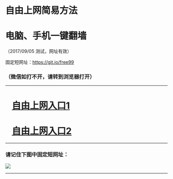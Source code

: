 ﻿# 自由上网简易方法

# 电脑、手机一键翻墙

（2017/09/05 测试，网址有效）

固定短网址：https://git.io/free99

### （微信如打不开，请转到浏览器打开）


***





# &nbsp;&nbsp; <a href="http://ft3261728413.fwq-tz1001.xyz/fwqtz01.html?t=090500120282 " target="_blank">自由上网入口1</a>
# &nbsp;&nbsp; <a href="http://ft3028521704.fwq-tz1002.xyz/fwqtz02.html?t=090500118537 " target="_blank">自由上网入口2</a>
***

### 请记住下图中固定短网址：

<img src="https://s3-us-west-2.amazonaws.com/fwq-1001/yjfq-20170905okok.png" /> 


***

